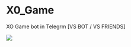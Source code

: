 # X0_Game
XO Game bot in Telegrm [VS BOT / VS FRIENDS]


![](https://github.com/Steppe-Mammoth/X0_Game/blob/master/docs/xo.gif)
